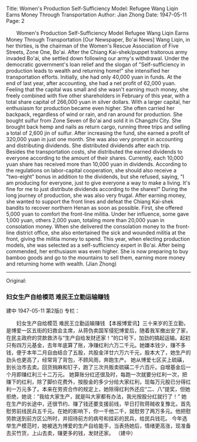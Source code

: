 Title: Women's Production Self-Sufficiency Model: Refugee Wang Liqin Earns Money Through Transportation
Author: Jian Zhong
Date: 1947-05-11
Page: 2

　　Women's Production Self-Sufficiency Model
    Refugee Wang Liqin Earns Money Through Transportation
    [Our Newspaper, Bo'ai News] Wang Liqin, in her thirties, is the chairman of the Women's Rescue Association of Five Streets, Zone One, Bo'ai. After the Chiang Kai-shek/puppet traitorous army invaded Bo'ai, she settled down following our army's withdrawal. Under the democratic government's loan relief and the slogan of "Self-sufficiency in production leads to wealth and returning home!" she intensified her transportation efforts. Initially, she had only 40,000 yuan in funds. At the end of last year, after accounting, she had a net profit of 62,000 yuan. Feeling that the capital was small and she wasn't earning much money, she freely combined with five other shareholders in February of this year, with a total share capital of 266,000 yuan in silver dollars. With a larger capital, her enthusiasm for production became even higher. She often carried her backpack, regardless of wind or rain, and ran around for production.
    She bought sulfur from Zone Seven of Bo'ai and sold it in Changzhi City. She brought back hemp and nails as return cargo, running three trips and selling a total of 2,600 jin of sulfur. After increasing the fund, she earned a profit of 320,000 yuan in just one month.
    She was also very prompt in accounting and distributing dividends. She distributed dividends after each trip. Besides the transportation costs, she distributed the earned dividends to everyone according to the amount of their shares. Currently, each 10,000 yuan share has received more than 10,000 yuan in dividends. According to the regulations on labor-capital cooperation, she should also receive a "two-eight" bonus in addition to the dividends, but she refused, saying, "I am producing for everyone, just to give everyone a way to make a living. It's fine for me to just distribute dividends according to the shares!"
    During the long journey of production, she was also very frugal. After earning money, she wanted to support the front lines and defeat the Chiang Kai-shek bandits to recover northern Henan as soon as possible. First, she offered 5,000 yuan to comfort the front-line militia. Under her influence, some gave 1,000 yuan, others 2,000 yuan, totaling more than 20,000 yuan in consolation money. When she delivered the consolation money to the front-line district office, she also entertained the sick and wounded militia at the front, giving the militia money to spend.
    This year, when electing production models, she was selected as a self-sufficiency expert in Bo'ai. After being commended, her enthusiasm was even higher. She is now preparing to buy bamboo goods and go to the mountains to sell them, earning more money and returning home with wealth.
                                                      (Jian Zhong)



<hr /> 

Original: 


### 妇女生产自给模范  难民王立勤运输赚钱
建中
1947-05-11
第2版()
专栏：

　　妇女生产自给模范
    难民王立勤运输赚钱
    【本报博爱讯】三十来岁的王立勤，是博爱一区五街的妇救会主席，从蒋伪卖国军侵犯博爱后，随着我军撤出安了家，在民主政府的贷款救济与“生产自给发财还家！”的口号下，加劲的搞起运输。起初只有四万元基金，去年年底算了账，净赚红利六万二千元。她嫌本钱少，赚不多钱，便于本年二月自由结合了五股，共股金洋廿六万六千元，股本大了，她生产的劲头也更高了，经常背了背包，不顾风雨，奔跑生产。
    她从博爱七区买上硫磺，到长治市去卖。回货捎麻和钉子，跑了三次共贩卖硫磺二千六百斤。自增基金后一个月即赚红利三十二万元。
    她算账分红还很及时，每跑一次就要分红利一次，把赚下的红利，除了脚价花费外，按股金的多少分给大家红利，现每万元股已分得红利一万元多了。本来在劳资合作的规定上，她除得红利外还应“二、八”提奖，但她拒绝，她说：“我给大家生产，就是叫大家都有办法，我光按股分红就行了！”
    她在生产的长途中，还很节约、赚了钱还要支援前线，早日打败蒋贼收复豫北，首先慰劳前线民兵五千元。在她的影响下，你一千他二千，就慰劳了两万多元。他把慰劳款送到前方区公所时，并招待前方的病号和挂彩的民兵，给民兵钱花。
    今年选举生产模范时，她被选为博爱的生产自给能手，当表扬她后，情绪更高涨，现准备去买竹货，上山去卖，赚更多的钱，发财还家。
                                                      （建中）
